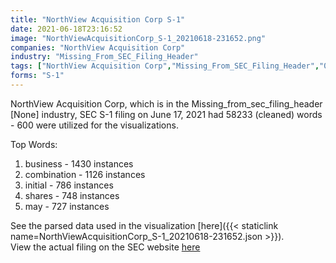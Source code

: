 ```yaml
---
title: "NorthView Acquisition Corp S-1"
date: 2021-06-18T23:16:52
image: "NorthViewAcquisitionCorp_S-1_20210618-231652.png"
companies: "NorthView Acquisition Corp"
industry: "Missing_From_SEC_Filing_Header"
tags: ["NorthView Acquisition Corp","Missing_From_SEC_Filing_Header","06-17-2021","S-1"]
forms: "S-1"
---
```

NorthView Acquisition Corp, which is in the Missing_from_sec_filing_header [None] industry, SEC S-1 filing on June 17, 2021 had 58233 (cleaned) words - 600 were utilized for the visualizations.

Top Words:
1. business - 1430 instances
2. combination - 1126 instances
3. initial - 786 instances
4. shares - 748 instances
5. may - 727 instances


See the parsed data used in the visualization [here]({{< staticlink name=NorthViewAcquisitionCorp_S-1_20210618-231652.json >}}).  
View the actual filing on the SEC website [here](https://www.sec.gov/Archives/edgar/data/1859807/0001213900-21-032773.txt)